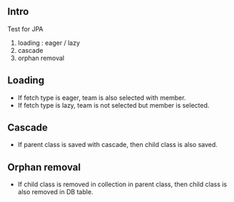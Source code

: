 ## Intro

Test for JPA 

1. loading : eager / lazy
2. cascade
3. orphan removal

## Loading

- If fetch type is eager, team is also selected with member.
- If fetch type is lazy, team is not selected but member is selected.

## Cascade

- If parent class is saved with cascade, then child class is also saved.

## Orphan removal

- If child class is removed in collection in parent class, then child class is also removed in DB table.
